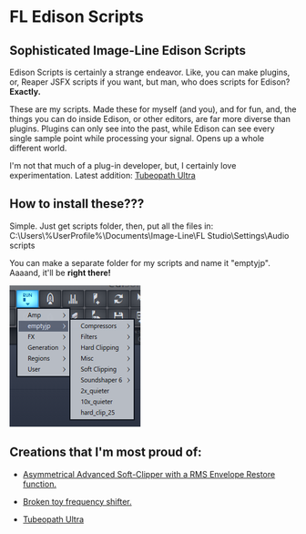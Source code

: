 # FL Edison Scripts
## Sophisticated Image-Line Edison Scripts
Edison Scripts is certainly a strange endeavor. Like, you can make plugins, or, Reaper JSFX scripts if you want, but man, who does scripts for Edison? **Exactly.**

These are my scripts. Made these for myself (and you), and for fun, and, the things you can do inside Edison, or other editors, are far more diverse than plugins. Plugins can only see into the past, while Edison can see every single sample point while processing your signal. Opens up a whole different world.

I'm not that much of a plug-in developer, but, I certainly love experimentation.
Latest addition: [Tubeopath Ultra](/scripts/Saturation/Tubeopath%20Ultra.pyscript)
## How to install these???

Simple. Just get scripts folder, then, put all the files in:
C:\Users\\%UserProfile%\Documents\Image-Line\FL Studio\Settings\Audio scripts

You can make a separate folder for my scripts and name it "emptyjp".
Aaaand, it'll be **right there!**

![Love](/img/itshere.png?raw=true "Your lovely scripts")

## Creations that I'm most proud of:

* [Asymmetrical Advanced Soft-Clipper with a RMS Envelope Restore function.](/scripts/Soft%20Clipping/Asym%20Advanced%20Soft%20Clipper.pyscript)

* [Broken toy frequency shifter.](/scripts/Misc/BROKENTOY.pyscript)

* [Tubeopath Ultra](/scripts/Saturation/Tubeopath%20Ultra.pyscript)
